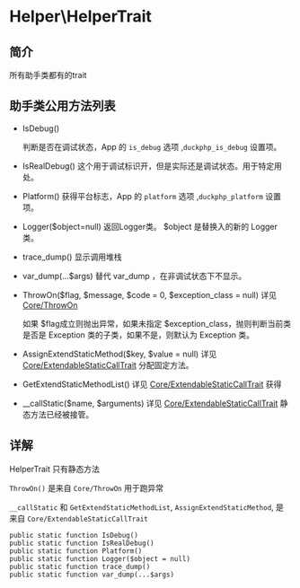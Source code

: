 # Helper\HelperTrait

## 简介
所有助手类都有的trait

## 助手类公用方法列表
- IsDebug()

    判断是否在调试状态，App 的  `is_debug` 选项 ,`duckphp_is_debug` 设置项。
    
- IsRealDebug()
    这个用于调试标识开，但是实际还是调试状态。用于特定用处。
    
- Platform()
    获得平台标志，App 的  `platform` 选项 ,`duckphp_platform` 设置项。
    
- Logger($object=null)
    返回Logger类。
    $object 是替换入的新的 Logger 类。
    
- trace_dump()
    显示调用堆栈
    
- var_dump(...$args)
    替代 var_dump ，在非调试状态下不显示。
    
- ThrowOn($flag, $message, $code = 0, $exception_class = null) 详见 [Core/ThrowOn](Core-ThrowOn.md)

    如果 $flag成立则抛出异常，如果未指定 $exception_class，抛则判断当前类是否是 Exception 类的子类，如果不是，则默认为 Exception 类。    
- AssignExtendStaticMethod($key, $value = null)   详见 [Core/ExtendableStaticCallTrait](Core-ExtendableStaticCallTrait.md)
    分配固定方法。

- GetExtendStaticMethodList() 详见 [Core/ExtendableStaticCallTrait](Core-ExtendableStaticCallTrait.md)
    获得
- \_\_callStatic($name, $arguments) 详见 [Core/ExtendableStaticCallTrait](Core-ExtendableStaticCallTrait.md)
    静态方法已经被接管。
## 详解

HelperTrait 只有静态方法

`ThrowOn()` 是来自 `Core/ThrowOn` 用于跑异常

`__callStatic` 和 `GetExtendStaticMethodList`, `AssignExtendStaticMethod`, 是 来自 `Core/ExtendableStaticCallTrait`


    public static function IsDebug()
    public static function IsRealDebug()
    public static function Platform()
    public static function Logger($object = null)
    public static function trace_dump()
    public static function var_dump(...$args)